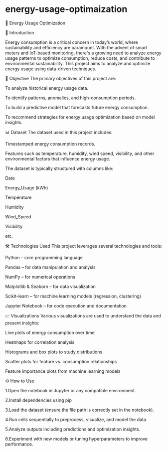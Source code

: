 # energy-usage-optimaization
🔋 Energy Usage Optimization

📘 Introduction

Energy consumption is a critical concern in today’s world, where sustainability and efficiency are paramount. With the advent of smart meters and IoT-based monitoring, there's a growing need to analyze energy usage patterns to optimize consumption, reduce costs, and contribute to environmental sustainability. This project aims to analyze and optimize energy usage using data-driven techniques.

🎯 Objective The primary objectives of this project are:

To analyze historical energy usage data.

To identify patterns, anomalies, and high-consumption periods.

To build a predictive model that forecasts future energy consumption.

To recommend strategies for energy usage optimization based on model insights.

📊 Dataset The dataset used in this project includes:

Timestamped energy consumption records.

Features such as temperature, humidity, wind speed, visibility, and other environmental factors that influence energy usage.

The dataset is typically structured with columns like:

Date

Energy_Usage (kWh)

Temperature

Humidity

Wind_Speed

Visibility

etc.

🛠️ Technologies Used This project leverages several technologies and tools:

Python – core programming language

Pandas – for data manipulation and analysis

NumPy – for numerical operations

Matplotlib & Seaborn – for data visualization

Scikit-learn – for machine learning models (regression, clustering)

Jupyter Notebook – for code execution and documentation

📈 Visualizations Various visualizations are used to understand the data and present insights:

Line plots of energy consumption over time

Heatmaps for correlation analysis

Histograms and box plots to study distributions

Scatter plots for feature vs. consumption relationships

Feature importance plots from machine learning models

⚙️ How to Use

1.Open the notebook in Jupyter or any compatible environment.

2.Install dependencies using pip

3.Load the dataset (ensure the file path is correctly set in the notebook).

4.Run cells sequentially to preprocess, visualize, and model the data.

5.Analyze outputs including predictions and optimization insights.

6.Experiment with new models or tuning hyperparameters to improve performance.
